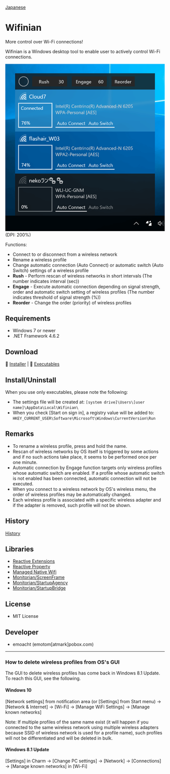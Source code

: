 ﻿[Japanese](README_ja.md)

# Wifinian

More control over Wi-Fi connections!

Wifinian is a Windows desktop tool to enable user to actively control Wi-Fi connections.

![Screenshot on Windows 10](Images/Screenshot.png)<br>
(DPI: 200%)

Functions:
 * Connect to or disconnect from a wireless network
 * Rename a wireless profile
 * Change automatic connection (Auto Connect) or automatic switch (Auto Switch) settings of a wireless profile
 * __Rush__ - Perform rescan of wireless networks in short intervals (The number indicates interval (sec))
 * __Engage__ - Execute automatic connection depending on signal strength, order and automatic switch setting of wireless profiles (The number indicates threshold of signal strength (%))
 * __Reorder__ - Change the order (priority) of wireless profiles

## Requirements

 * Windows 7 or newer
 * .NET Framework 4.6.2

## Download

:floppy_disk: [Installer](https://github.com/emoacht/Wifinian/releases/download/2.1.0-Installer/WifinianInstaller210.zip) | :floppy_disk: [Executables](https://github.com/emoacht/Wifinian/releases/download/2.1.0-Executables/Wifinian210.zip)

## Install/Uninstall

When you use only executables, please note the following:

 - The settings file will be created at: `[system drive]\Users\[user name]\AppData\Local\Wifinian\`
 - When you check [Start on sign in], a registry value will be added to: `HKEY_CURRENT_USER\Software\Microsoft\Windows\CurrentVersion\Run`

## Remarks

 - To rename a wireless profile, press and hold the name.
 - Rescan of wireless networks by OS itself is triggered by some actions and if no such actions take place, it seems to be performed once per one minute.
 - Automatic connection by Engage function targets only wireless profiles whose automatic switch are enabled. If a profile whose automatic switch is not enabled has been connected, automatic connection will not be executed.
 - When you connect to a wireless network by OS's wireless menu, the order of wireless profiles may be automatically changed.
 - Each wireless profile is associated with a specific wireless adapter and if the adapter is removed, such profile will not be shown.

## History

[History](HISTORY.md)

## Libraries

 - [Reactive Extensions][1]
 - [Reactive Property][2]
 - [Managed Native Wifi][3]
 - [Monitorian/ScreenFrame][4]
 - [Monitorian/StartupAgency][4]
 - [Monitorian/StartupBridge][4]

[1]: https://github.com/Reactive-Extensions/Rx.NET
[2]: https://github.com/runceel/ReactiveProperty
[3]: https://github.com/emoacht/ManagedNativeWifi
[4]: https://github.com/emoacht/Monitorian

## License

 - MIT License

## Developer

 - emoacht (emotom[atmark]pobox.com)

_____

### How to delete wireless profiles from OS's GUI

The GUI to delete wireless profiles has come back in Windows 8.1 Update. To reach this GUI, see the following.

#### Windows 10

[Network settings] from notification area (or [Settings] from Start menu) &rarr; [Network & Internet] &rarr; [Wi-Fi] &rarr; [Manage WiFi Settings] &rarr; [Manage known networks]

Note: If multiple profiles of the same name exist (it will happen if you connected to the same wireless network using multiple wireless adapters because SSID of wireless network is used for a profile name), such profiles will not be differentiated and will be deleted in bulk.

#### Windows 8.1 Update

[Settings] in Charm &rarr; [Change PC settings] &rarr; [Network] &rarr; [Connections] &rarr; [Manage known networks] in [Wi-Fi]
